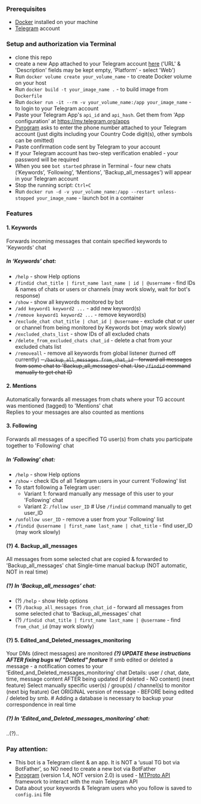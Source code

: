 ### Prerequisites
- [Docker](https://www.docker.com/) installed on your machine
- [Telegram](https://telegram.org/) account 

### Setup and authorization via Terminal
- clone this repo  
- create a new App attached to your Telegram account [here](https://my.telegram.org/auth?to=apps) ('URL' & 'Description' fields may be kept empty, 'Platform' - select 'Web') 
- Run `docker volume create your_volume_name` - to create Docker volume on your host
- Run `docker build -t your_image_name .` - to build image from `Dockerfile`
- Run `docker run -it --rm -v your_volume_name:/app your_image_name` - to login to your Telegram account 
- Paste your Telegram App's `api_id` and `api_hash`. Get them from 'App configuration' at https://my.telegram.org/apps 
- [Pyrogram](https://docs.pyrogram.org/) asks to enter the phone number attached to your Telegram account (just digits including your Country Code digit(s), other symbols can be omitted)
- Paste confirmation code sent by Telegram to your account 
- If your Telegram account has two-step verification enabled - your password will be required 
- When you see `bot started` phrase in Terminal - four new chats (‘Keywords’, ‘Following’, ‘Mentions’, 'Backup_all_messages') will appear in your Telegram account  
- Stop the running script: `Ctrl+C`
- Run `docker run -d -v your_volume_name:/app --restart unless-stopped your_image_name` - launch bot in a container 

### Features
#### 1. Keywords
Forwards incoming messages that contain specified keywords to 'Keywords' chat  
##### In ‘Keywords’ chat:
- `/help` - show Help options
- `/findid chat_title | first_name last_name | id | @username` - find IDs & names of chats or users or channels (may work slowly, wait for bot's response) 
- `/show` - show all keywords monitored by bot
- `/add keyword1 keyword2 ...` - add new keyword(s)
- `/remove keyword1 keyword2 ...` - remove keyword(s)
- `/exclude_chat chat_title | chat_id | @username` - exclude chat or user or channel from being monitored by Keywords bot (may work slowly)
- `/excluded_chats_list` - show IDs of all excluded chats 
- `/delete_from_excluded_chats chat_id` - delete a chat from your excluded chats list
- `/removeall` - remove all keywords from global listener (turned off currently)
~~- `/backup_all_messages from_chat_id` - forward all messages from some chat to 'Backup_all_messages' chat. Use `/findid` command manually to get chat ID~~
#### 2. Mentions
Automatically forwards all messages from chats where your TG account was mentioned (tagged) to 'Mentions' chat   
Replies to your messages are also counted as mentions 
#### 3. Following
Forwards all messages of a specified TG user(s) from chats you participate together to 'Following' chat  
##### In ‘Following’ chat:
- `/help` - show Help options
- `/show` - check IDs of all Telegram users in your current 'Following' list
- To start following a Telegram user:
  - Variant 1: forward manually any message of this user to your 'Following' chat
  - Variant 2: `/follow user_ID`   # Use `/findid` command manually to get user_ID
- `/unfollow user_ID` - remove a user from your 'Following' list
- `/findid @username | first_name last_name | chat_title` - find user_ID (may work slowly)
#### (?) 4. Backup_all_messages  
All messages from some selected chat are copied & forwarded to 'Backup_all_messages' chat 
Single-time manual backup (NOT automatic, NOT in real time)
##### (?) In ‘Backup_all_messages’ chat:
- (?) `/help` - show Help options
- (?) `/backup_all_messages from_chat_id` - forward all messages from some selected chat to 'Backup_all_messages' chat 
- (?) `/findid chat_title | first_name last_name | @username` - find `from_chat_id` (may work slowly)
#### (?) 5. Edited_and_Deleted_messages_monitoring 
Your DMs (direct messages) are monitored
***(?) UPDATE these instructions AFTER fixing bugs w/ "Deleted" feature*** 
If smb edited or deleted a message - a notification comes to your ‘Edited_and_Deleted_messages_monitoring’ chat
Details: user / chat, date, time, message content AFTER being updated (if deleted - NO content)
(next feature) Select manually specific user(s) / group(s) / channel(s) to monitor
(next big feature) Get ORIGINAL version of message - BEFORE being edited / deleted by smb. # Adding a database is necessary to backup your correspondence in real time  
##### (?) In ‘Edited_and_Deleted_messages_monitoring’ chat:
..(?)..

### Pay attention:
- This bot is a Telegram client & an app. It is NOT a ‘usual TG bot via BotFather’, so NO need to create a new bot via BotFather 
- [Pyrogram](https://docs.pyrogram.org/) (version 1.4, NOT version 2.0) is used - [MTProto API](https://docs.pyrogram.org/topics/mtproto-vs-botapi) framework to interact with the main Telegram API 
- Data about your keywords & Telegram users who you follow is saved to `config.ini` file 
